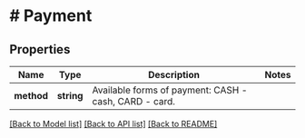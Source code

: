 # # Payment

## Properties

Name | Type | Description | Notes
------------ | ------------- | ------------- | -------------
**method** | **string** | Available forms of payment: CASH - cash, CARD - card. | 

[[Back to Model list]](../../README.md#documentation-for-models) [[Back to API list]](../../README.md#documentation-for-api-endpoints) [[Back to README]](../../README.md)


